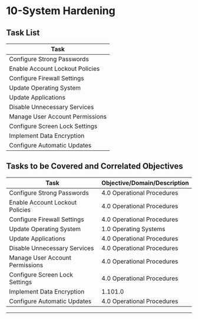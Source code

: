 # 10-System Hardening

## Task List

| Task                           |
|--------------------------------|
| Configure Strong Passwords     |
| Enable Account Lockout Policies|
| Configure Firewall Settings    |
| Update Operating System        |
| Update Applications           |
| Disable Unnecessary Services   |
| Manage User Account Permissions|
| Configure Screen Lock Settings |
| Implement Data Encryption      |
| Configure Automatic Updates    |

## Tasks to be Covered and Correlated Objectives

| Task                           | Objective/Domain/Description                                      |
|--------------------------------|------------------------------------------------------------------|
| Configure Strong Passwords     | 4.0 Operational Procedures                                        |
| Enable Account Lockout Policies| 4.0 Operational Procedures                                        |
| Configure Firewall Settings    | 4.0 Operational Procedures                                        |
| Update Operating System        | 1.0 Operating Systems                                             |
| Update Applications           | 4.0 Operational Procedures                                        |
| Disable Unnecessary Services   | 4.0 Operational Procedures                                        |
| Manage User Account Permissions| 4.0 Operational Procedures                                        |
| Configure Screen Lock Settings | 4.0 Operational Procedures                                        |
| Implement Data Encryption      | 1.101.0  |  Operating Systems: Given a scenario, install and configure cloud-based productivity tools.     |
| Configure Automatic Updates    | 4.0 Operational Procedures                                        |

---


